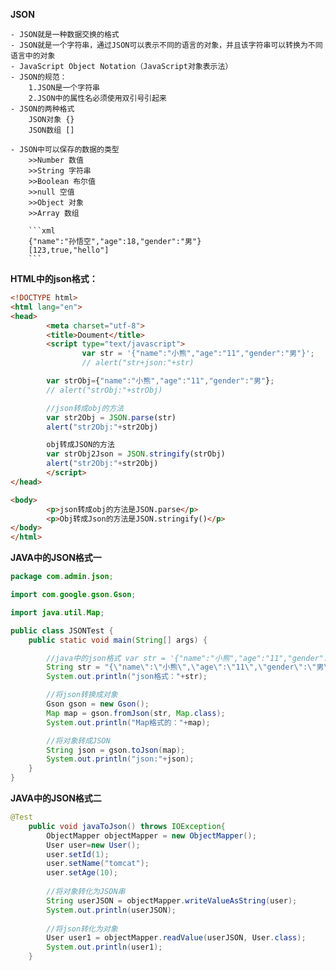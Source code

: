 **JSON**

	- JSON就是一种数据交换的格式
	- JSON就是一个字符串，通过JSON可以表示不同的语言的对象，并且该字符串可以转换为不同语言中的对象
	- JavaScript Object Notation（JavaScript对象表示法）	
	- JSON的规范：
		1.JSON是一个字符串
		2.JSON中的属性名必须使用双引号引起来
	- JSON的两种格式
		JSON对象 {}
		JSON数组 []
		
	- JSON中可以保存的数据的类型   
		>>Number 数值
		>>String 字符串
		>>Boolean 布尔值
		>>null 空值
		>>Object 对象
		>>Array 数组
		
		```xml
		{"name":"孙悟空","age":18,"gender":"男"}
		[123,true,"hello"]
		```

**HTML中的json格式：**

```html
<!DOCTYPE html>
<html lang="en">
<head>
        <meta charset="utf-8">
        <title>Doument</title>
        <script type="text/javascript">
                var str = '{"name":"小熊","age":"11","gender":"男"}';
                // alert("str+json:"+str)

        var strObj={"name":"小熊","age":"11","gender":"男"};
        // alert("strObj:"+strObj)

        //json转成obj的方法
        var str2Obj = JSON.parse(str)
        alert("str2Obj:"+str2Obj)

        obj转成JSON的方法
        var strObj2Json = JSON.stringify(strObj)
        alert("str2Obj:"+str2Obj)
        </script>
</head>

<body>
        <p>json转成obj的方法是JSON.parse</p>
        <p>Obj转成Json的方法是JSON.stringify()</p>
</body>
</html>
```
**JAVA中的JSON格式一**
```java
package com.admin.json;

import com.google.gson.Gson;

import java.util.Map;

public class JSONTest {
    public static void main(String[] args) {

        //java中的json格式 var str = '{"name":"小熊","age":"11","gender":"男"}';
        String str = "{\"name\":\"小熊\",\"age\":\"11\",\"gender\":\"男\"}";
        System.out.println("json格式："+str);

        //将json转换成对象
        Gson gson = new Gson();
        Map map = gson.fromJson(str, Map.class);
        System.out.println("Map格式的："+map);

        //将对象转成JSON
        String json = gson.toJson(map);
        System.out.println("json:"+json);
    }
}
```
**JAVA中的JSON格式二**
```java
@Test
	public void javaToJson() throws IOException{
		ObjectMapper objectMapper = new ObjectMapper();
		User user=new User();
		user.setId(1);
		user.setName("tomcat");
		user.setAge(10);
		
		//将对象转化为JSON串
		String userJSON = objectMapper.writeValueAsString(user);
		System.out.println(userJSON);
		
		//将json转化为对象
		User user1 = objectMapper.readValue(userJSON, User.class);
		System.out.println(user1);
	}

```
